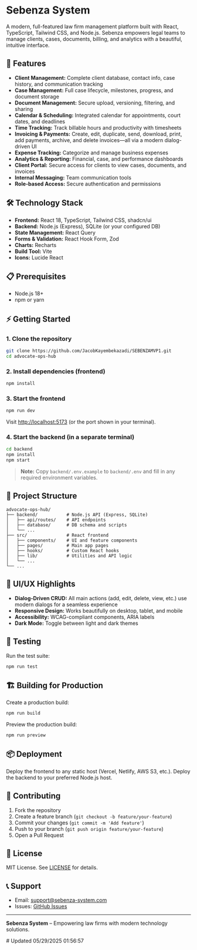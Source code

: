 # Sebenza System

A modern, full-featured law firm management platform built with React, TypeScript, Tailwind CSS, and Node.js. Sebenza empowers legal teams to manage clients, cases, documents, billing, and analytics with a beautiful, intuitive interface.

## 🚀 Features

- **Client Management:** Complete client database, contact info, case history, and communication tracking
- **Case Management:** Full case lifecycle, milestones, progress, and document storage
- **Document Management:** Secure upload, versioning, filtering, and sharing
- **Calendar & Scheduling:** Integrated calendar for appointments, court dates, and deadlines
- **Time Tracking:** Track billable hours and productivity with timesheets
- **Invoicing & Payments:** Create, edit, duplicate, send, download, print, add payments, archive, and delete invoices—all via a modern dialog-driven UI
- **Expense Tracking:** Categorize and manage business expenses
- **Analytics & Reporting:** Financial, case, and performance dashboards
- **Client Portal:** Secure access for clients to view cases, documents, and invoices
- **Internal Messaging:** Team communication tools
- **Role-based Access:** Secure authentication and permissions

## 🛠️ Technology Stack

- **Frontend:** React 18, TypeScript, Tailwind CSS, shadcn/ui
- **Backend:** Node.js (Express), SQLite (or your configured DB)
- **State Management:** React Query
- **Forms & Validation:** React Hook Form, Zod
- **Charts:** Recharts
- **Build Tool:** Vite
- **Icons:** Lucide React

## 📋 Prerequisites

- Node.js 18+
- npm or yarn

## ⚡ Getting Started

### 1. Clone the repository
```bash
git clone https://github.com/JacobKayembekazadi/SEBENZAMVP1.git
cd advocate-ops-hub
```

### 2. Install dependencies (frontend)
```bash
npm install
```

### 3. Start the frontend
```bash
npm run dev
```
Visit [http://localhost:5173](http://localhost:5173) (or the port shown in your terminal).

### 4. Start the backend (in a separate terminal)
```bash
cd backend
npm install
npm start
```

> **Note:** Copy `backend/.env.example` to `backend/.env` and fill in any required environment variables.

## 📁 Project Structure

```
advocate-ops-hub/
├── backend/           # Node.js API (Express, SQLite)
│   ├── api/routes/    # API endpoints
│   ├── database/      # DB schema and scripts
│   └── ...
├── src/               # React frontend
│   ├── components/    # UI and feature components
│   ├── pages/         # Main app pages
│   ├── hooks/         # Custom React hooks
│   ├── lib/           # Utilities and API logic
│   └── ...
└── ...
```

## 🎨 UI/UX Highlights

- **Dialog-Driven CRUD:** All main actions (add, edit, delete, view, etc.) use modern dialogs for a seamless experience
- **Responsive Design:** Works beautifully on desktop, tablet, and mobile
- **Accessibility:** WCAG-compliant components, ARIA labels
- **Dark Mode:** Toggle between light and dark themes

## 🧪 Testing

Run the test suite:
```bash
npm run test
```

## 🏗️ Building for Production

Create a production build:
```bash
npm run build
```
Preview the production build:
```bash
npm run preview
```

## 📦 Deployment

Deploy the frontend to any static host (Vercel, Netlify, AWS S3, etc.). Deploy the backend to your preferred Node.js host.

## 🤝 Contributing

1. Fork the repository
2. Create a feature branch (`git checkout -b feature/your-feature`)
3. Commit your changes (`git commit -m 'Add feature'`)
4. Push to your branch (`git push origin feature/your-feature`)
5. Open a Pull Request

## 📄 License

MIT License. See [LICENSE](LICENSE) for details.

## 📞 Support

- Email: support@sebenza-system.com
- Issues: [GitHub Issues](https://github.com/JacobKayembekazadi/SEBENZAMVP1/issues)

---

**Sebenza System** – Empowering law firms with modern technology solutions.

#   U p d a t e d   0 5 / 2 9 / 2 0 2 5   0 1 : 5 6 : 5 7 
 
 
